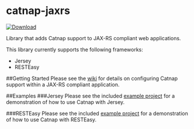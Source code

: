 catnap-jaxrs
===
[ ![Download](https://api.bintray.com/packages/gregwhitaker/maven/catnap-jaxrs/images/download.svg) ](https://bintray.com/gregwhitaker/maven/catnap-jaxrs/_latestVersion)

Library that adds Catnap support to JAX-RS compliant web applications.

This library currently supports the following frameworks:
* Jersey
* RESTEasy

##Getting Started
Please see the [wiki](https://github.com/gregwhitaker/catnap/wiki/Catnap-with-JAXRS) for details on configuring Catnap support within a JAX-RS compliant application.

##Examples
###Jersey
Please see the included [example project](https://github.com/gregwhitaker/catnap/tree/master/catnap-examples/catnap-examples-jersey) for a demonstration of how to use Catnap with Jersey.

###RESTEasy
Please see the included [example project](https://github.com/gregwhitaker/catnap/tree/master/catnap-examples/catnap-examples-resteasy) for a demonstration of how to use Catnap with RESTEasy.
